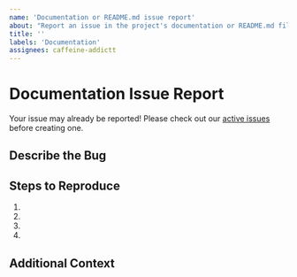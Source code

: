 ```yaml
---
name: 'Documentation or README.md issue report'
about: "Report an issue in the project's documentation or README.md file."
title: ''
labels: 'Documentation'
assignees: caffeine-addictt
---
```


# Documentation Issue Report

Your issue may already be reported!
Please check out our [active issues](https://github.com/caffeine-addictt/greenbitessg/issues) before creating one.

## Describe the Bug

<!--
A clear and concise description of the bug
-->

## Steps to Reproduce

<!--
e.g.:
1. Navigate to docs/x
2. Go to...
3. See error
-->

1.
2.
3.
4.

## Additional Context

<!--
Any other extra context or information
-->
